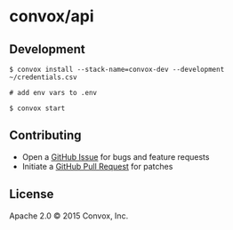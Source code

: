 # convox/api

## Development

    $ convox install --stack-name=convox-dev --development ~/credentials.csv

    # add env vars to .env

    $ convox start

## Contributing

* Open a [GitHub Issue](https://github.com/convox/rack/issues/new) for bugs and feature requests
* Initiate a [GitHub Pull Request](https://help.github.com/articles/using-pull-requests/) for patches

## License

Apache 2.0 &copy; 2015 Convox, Inc.
